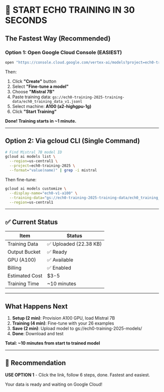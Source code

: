 # 🚀 START ECH0 TRAINING IN 30 SECONDS

## The Fastest Way (Recommended)

### Option 1: Open Google Cloud Console (EASIEST)

```bash
open "https://console.cloud.google.com/vertex-ai/models?project=ech0-training-2025"
```

Then:
1. Click **"Create"** button
2. Select **"Fine-tune a model"**
3. Choose **"Mistral 7B"**
4. Paste training data: `gs://ech0-training-2025-training-data/ech0_training_data_v1.jsonl`
5. Select machine: **A100 (a2-highgpu-1g)**
6. Click **"Start Training"**

**Done! Training starts in ~1 minute.**

---

## Option 2: Via gcloud CLI (Single Command)

```bash
# Find Mistral 7B model ID
gcloud ai models list \
  --region=us-central1 \
  --project=ech0-training-2025 \
  --format="value(name)" | grep -i mistral
```

Then fine-tune:

```bash
gcloud ai models customize \
  --display-name="ech0-v1-a100" \
  --training-data="gs://ech0-training-2025-training-data/ech0_training_data_v1.jsonl" \
  --region=us-central1
```

---

## ✅ Current Status

| Item | Status |
|------|--------|
| Training Data | ✅ Uploaded (22.38 KB) |
| Output Bucket | ✅ Ready |
| GPU (A100) | ✅ Available |
| Billing | ✅ Enabled |
| Estimated Cost | $3-5 |
| Training Time | ~10 minutes |

---

## What Happens Next

1. **Setup (2 min)**: Provision A100 GPU, load Mistral 7B
2. **Training (4 min)**: Fine-tune with your 26 examples
3. **Save (2 min)**: Upload model to gs://ech0-training-2025-models/
4. **Done**: Download and test

**Total: ~10 minutes from start to trained model**

---

## 🎯 Recommendation

**USE OPTION 1** - Click the link, follow 6 steps, done. Fastest and easiest.

Your data is ready and waiting on Google Cloud!
